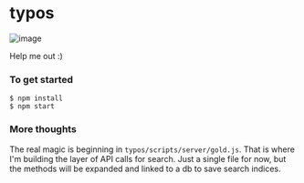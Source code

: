 # typos
![image](https://cloud.githubusercontent.com/assets/4432363/18151803/b4d61994-6fa6-11e6-923a-b5e367bd7e25.png)

Help me out :)

### To get started
```
$ npm install
$ npm start
```

### More thoughts
The real magic is beginning in `typos/scripts/server/gold.js`. That is where I'm building the layer of API calls for search. Just a single file for now, but the methods will be expanded and linked to a db to save search indices.
